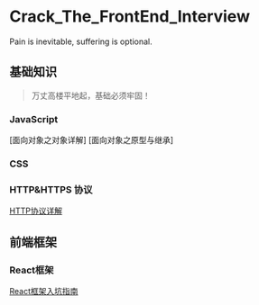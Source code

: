 # Crack_The_FrontEnd_Interview
Pain is inevitable, suffering is optional.

## 基础知识
> 万丈高楼平地起，基础必须牢固！

### JavaScript
[面向对象之对象详解]
[面向对象之原型与继承]

### CSS

### HTTP&HTTPS 协议
[HTTP协议详解](./Protocol/HTTP协议.md)

## 前端框架
### React框架
[React框架入坑指南](./React/React入坑指南.md)



